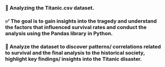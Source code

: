 
### 🚢 Analyzing the Titanic.csv dataset.

### ✅ The goal is to gain insights into the tragedy and understand the factors that influenced survival rates and conduct the analysis using the Pandas library in Python. 

### 🧐 Analyze the dataset to discover patterns/ correlations related to survival and the final analysis to the historical society, highlight key findings/ insights into the Titanic disaster.
